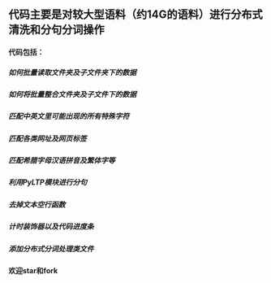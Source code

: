 ## 代码主要是对较大型语料（约14G的语料）进行分布式清洗和分句分词操作
#### 代码包括：
##### 如何批量读取文件夹及子文件夹下的数据
##### 如何将批量整合文件夹及子文件下的数据
##### 匹配中英文里可能出现的所有特殊字符
##### 匹配各类网址及网页标签
##### 匹配希腊字母汉语拼音及繁体字等
##### 利用*PyLTP*模块进行分句
##### 去掉文本空行函数
##### 计时装饰器以及代码进度条
##### 添加分布式分词处理类文件
**欢迎star和fork**
